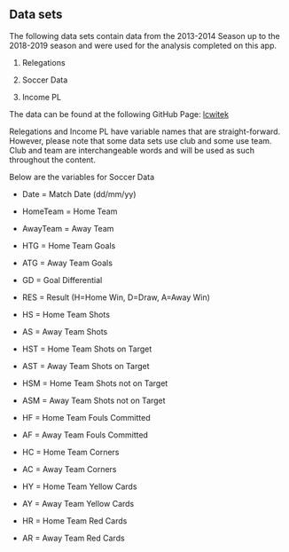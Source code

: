 
## Data sets

The following data sets contain data from the 2013-2014 Season up to the
2018-2019 season and were used for the analysis completed on this app.

1.  Relegations

2.  Soccer Data

3.  Income PL

The data can be found at the following GitHub Page:
[lcwitek](https://github.com/lcwitek/ST558-Final-Project.github.io)

Relegations and Income PL have variable names that are straight-forward.
However, please note that some data sets use club and some use team.
Club and team are interchangeable words and will be used as such
throughout the content.

Below are the variables for Soccer Data

  - Date = Match Date (dd/mm/yy)

  - HomeTeam = Home Team

  - AwayTeam = Away Team

  - HTG = Home Team Goals

  - ATG = Away Team Goals

  - GD = Goal Differential

  - RES = Result (H=Home Win, D=Draw, A=Away Win)

  - HS = Home Team Shots

  - AS = Away Team Shots

  - HST = Home Team Shots on Target

  - AST = Away Team Shots on Target

  - HSM = Home Team Shots not on Target

  - ASM = Away Team Shots not on Target

  - HF = Home Team Fouls Committed

  - AF = Away Team Fouls Committed

  - HC = Home Team Corners

  - AC = Away Team Corners

  - HY = Home Team Yellow Cards

  - AY = Away Team Yellow Cards

  - HR = Home Team Red Cards

  - AR = Away Team Red Cards
